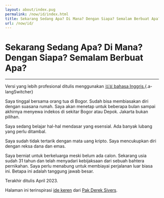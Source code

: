 ```yaml
---
layout: about/index.pug
permalink: /now/id/index.html
title: Sekarang Sedang Apa? Di Mana? Dengan Siapa? Semalam Berbuat Apa?
url: /now/id/
---
```


# Sekarang Sedang Apa? Di Mana? Dengan Siapa? Semalam Berbuat Apa?
-----------------------------------------------------------------

Versi yang lebih profesional ditulis menggunakan [🇬🇧 bahasa Inggris.](/now/){.a-langSwitcher}

Saya tinggal bersama orang tua di Bogor. Sudah bisa membiasakan diri dengan suasana rumah. Saya akan menetap untuk beberapa bulan sampai akhirnya menyewa indekos di sekitar Bogor atau Depok. Jakarta bukan pilihan.

Saya sedang belajar hal-hal mendasar yang esensial. Ada banyak lubang yang perlu ditambal.

Saya sudah tidak tertarik dengan mata uang kripto. Saya mencukupkan diri dengan reksa dana dan emas.

Saya berniat untuk berkeluarga meski belum ada calon. Sekarang usia sudah 31 tahun dan telah menyadari kebijaksaan dari sebuah bahtera pernikahan. Saya perlu menabung untuk membiayai perjalanan luar biasa ini. Betapa ini adalah tanggung jawab besar.

Terakhir ditulis April 2023.

Halaman ini terinspirasi [ide keren](https://sive.rs/now/) dari [Pak Derek Sivers](https://sive.rs).
